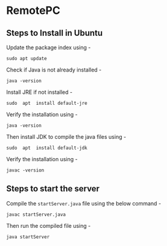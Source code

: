 
# RemotePC

## Steps to Install in Ubuntu

Update the package index using -

```
sudo apt update
```
Check if Java is not already installed -

```
java -version
```

Install JRE if not installed -

```
sudo  apt  install default-jre
```
Verify the installation using -

```
java -version
```

Then install JDK to compile the java files using -

```
sudo  apt  install default-jdk
```

Verify the installation using -

```
javac -version
```

## Steps to start the server

Compile the `startServer.java` file using the below command -

```
javac startServer.java
```

Then run the compiled file using -

```
java startServer
```
